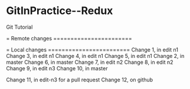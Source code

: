 # GitInPractice--Redux
Git Tutorial

= Remote changes =======================

= Local changes ========================
Change 1, in edit n1
Change 3, in edit n1
Change 4, in edit n1
Change 5, in edit n1
Change 2, in master
Change 6, in master
Change 7, in edit n2
Change 8, in edit n2
Change 9, in edit n3
Change 10, in master


Change 11, in edit-n3 for a pull request
Change 12, on github
